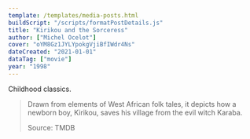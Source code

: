 ```yaml
---
template: /templates/media-posts.html
buildScript: "/scripts/formatPostDetails.js"
title: "Kirikou and the Sorceress"
author: ["Michel Ocelot"]
cover: "oYM8Gz1JYLYpokgVjiBfIWdr4Ns"
dateCreated: "2021-01-01"
dataTag: ["movie"]
year: "1998"
---
```


Childhood classics.

> Drawn from elements of West African folk tales, it depicts how a newborn boy, Kirikou, saves his village from the evil witch Karaba.
>
> Source: TMDB
